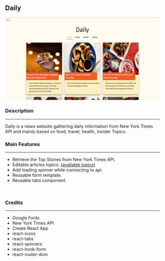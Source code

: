 ## Daily

[![demo](demo.png)](https://kaorihata.github.io/Daily/)
<br>

### Description
---
Daily is a news website gathering daily information from New York Times API and mainly based on food, travel, health, Insider Topics.
<br>

### Main Features
---
- Retrieve the Top Stories from New York Times API.
- Editable articles topics. [(available topics)](https://developer.nytimes.com/docs/top-stories-product/1/overview)
- Add loading spinner while connecting to api.
- Reusable form template.
- Reusable tabs component.
<br>

### Credits
---
- Google Fonts
- New York Times API
- Create React App
- react-icons
- react-tabs
- react-spinners
- react-hook-form
- react-router-dom
